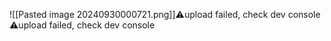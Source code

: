![[Pasted image 20240930000721.png]]⚠️upload failed, check dev console
⚠️upload failed, check dev console
